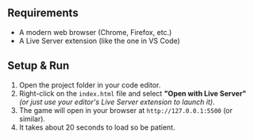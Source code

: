 ## Requirements

- A modern web browser (Chrome, Firefox, etc.)
- A Live Server extension (like the one in VS Code)

## Setup & Run

1. Open the project folder in your code editor.
2. Right-click on the `index.html` file and select **"Open with Live Server"**  
   _(or just use your editor's Live Server extension to launch it)_.
3. The game will open in your browser at `http://127.0.0.1:5500` (or similar).
4. It takes about 20 seconds to load so be patient.